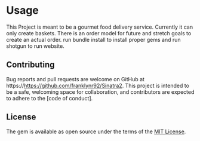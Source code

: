 # Usage

This Project is meant to be a gourmet food delivery service.
Currently it can only create baskets.
There is an order model for future and stretch goals to create an actual order.
run bundle install to install proper gems
and run shotgun to run website.

## Contributing

Bug reports and pull requests are welcome on GitHub at https://https://github.com/franklynr92/Sinatra2. This project is intended to be a safe, welcoming space for collaboration, and contributors are expected to adhere to the [code of conduct].


## License

The gem is available as open source under the terms of the [MIT License](https://opensource.org/licenses/MIT).
